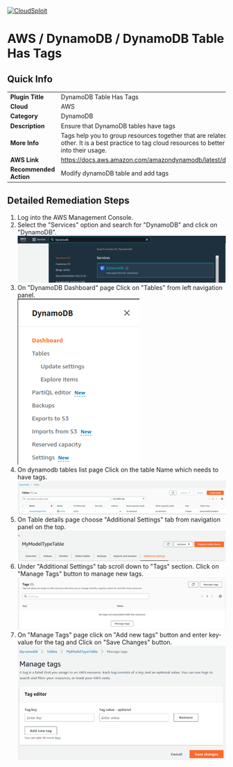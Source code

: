 [![CloudSploit](https://cloudsploit.com/img/logo-new-big-text-100.png "CloudSploit")](https://cloudsploit.com)

# AWS / DynamoDB / DynamoDB Table Has Tags

## Quick Info

| | |
|-|-|
| **Plugin Title** | DynamoDB Table Has Tags |
| **Cloud** | AWS |
| **Category** | DynamoDB |
| **Description** | Ensure that DynamoDB tables have tags |
| **More Info** |Tags help you to group resources together that are related to or associated with each other. It is a best practice to tag cloud resources to better organize and gain visibility into their usage.  |
| **AWS Link** | https://docs.aws.amazon.com/amazondynamodb/latest/developerguide/Tagging.html |
| **Recommended Action** | Modify dynamoDB table and add tags |

## Detailed Remediation Steps 
1. Log into the AWS Management Console.
2. Select the "Services" option and search for "DynamoDB" and click on "DynamoDB".</br> <img src="/resources/aws/dynamodb/dynamodb-table-has-tags/step2.png"/>
3. On "DynamoDB Dashboard" page Click on "Tables" from left navigation panel.</br> <img src="/resources/aws/dynamodb/dynamodb-table-has-tags/step3.png"/>
4. On dynamodb tables list page Click on the table Name which needs to have tags.</br> <img src="/resources/aws/dynamodb/dynamodb-table-has-tags/step4.png"/>
5. On Table details page choose "Additional Settings" tab from navigation panel on the top.</br> <img src="/resources/aws/dynamodb/dynamodb-table-has-tags/step5.png"/>
6. Under "Additional Settings" tab scroll down to "Tags" section. Click on "Manage Tags" button to manage new tags.</br> <img src="/resources/aws/dynamodb/dynamodb-table-has-tags/step6.png"/>
7. On "Manage Tags" page click on "Add new tags" button and enter key-value for the tag and Click on "Save Changes" button.</br> <img src="/resources/aws/dynamodb/dynamodb-table-has-tags/step7.png"/> 



